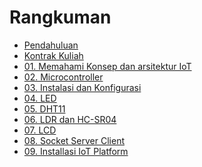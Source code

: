 # Rangkuman

- [Pendahuluan](README.md)
- [Kontrak Kuliah](00/kontrak.md)
- [01. Memahami Konsep dan arsitektur IoT](0a/0a.pertemuan1.md)
- [02. Microcontroller](0b/0b.pertemuan2.md)
- [03. Instalasi dan Konfigurasi](01/01.installasi-dan-konfigurasi.md)
- [04. LED](02/02-led.md)
- [05. DHT11](03/03-dht11.md)
- [06. LDR dan HC-SR04](04/04-sensor-cahaya.md)
- [07. LCD](05/05-lcd.md)
- [08. Socket Server Client](07/07-socket-client.md)
- [09. Installasi IoT Platform](09/09-installasi-iot-platform.md)

[//]: # (- [10. Manajemen IoT Dashboard]&#40;10/10-manjemen-iot-dashboard.md&#41;)

[//]: # (- [11. Konfigurasi Smart Device]&#40;11/11-konfigurasi-smart-device.md&#41;)

[//]: # (- [12. Message Broker]&#40;12/12-iot-gateway.md&#41;)
